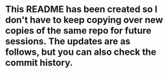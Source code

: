 <h1>This README has been created so I don't have to keep copying over new copies of the same repo for future sessions. The updates are as follows, but you can also check the commit history.</h1>
